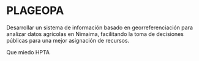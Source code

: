 # PLAGEOPA
Desarrollar un sistema de información basado en georreferenciación para analizar datos agrícolas en Nimaima, facilitando la toma de decisiones públicas para una mejor asignación de recursos.

Que miedo HPTA
